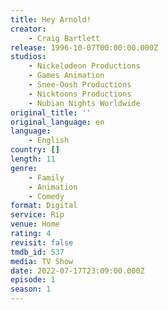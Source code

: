 ```yaml
---
title: Hey Arnold!
creator:
    - Craig Bartlett
release: 1996-10-07T00:00:00.000Z
studios:
    - Nickelodeon Productions
    - Games Animation
    - Snee-Oosh Productions
    - Nicktoons Productions
    - Nubian Nights Worldwide
original_title: ''
original_language: en
language:
    - English
country: []
length: 11
genre:
    - Family
    - Animation
    - Comedy
format: Digital
service: Rip
venue: Home
rating: 4
revisit: false
tmdb_id: 537
media: TV Show
date: 2022-07-17T23:09:00.000Z
episode: 1
season: 1
---
```

